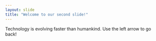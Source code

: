 ```yaml
---
layout: slide
title: "Welcome to our second slide!"
---
```

Technology is evolving faster than humankind.
Use the left arrow to go back!

